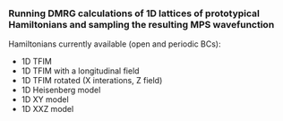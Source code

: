 ### Running DMRG calculations of 1D lattices of prototypical Hamiltonians and sampling the resulting MPS wavefunction

Hamiltonians currently available (open and periodic BCs):

- 1D TFIM
- 1D TFIM with a longitudinal field
- 1D TFIM rotated (X interations, Z field)
- 1D Heisenberg model
- 1D XY model
- 1D XXZ model